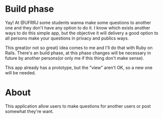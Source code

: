 # Build phase

  Yay! At @UFRRJ some students wanna make some questions to another one and they don't have any option to do it. I know which exists another ways to do this simple app, but the objective it will delivery a good option to all persons make your questions in privacy and publics ways. 
  
  This great(or not so great) idea comes to me and I'll do that with Ruby on Rails.
  There's an build phase, at this phase changes will be necessary in future by another persons(or only me if this thing don't make sense).
  
  This app already has a prototype, but the "view" aren't OK, so a new one will be needed.

# About
This application allow users to make questions for another users or post somewhat they're want.

